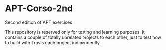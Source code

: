 # APT-Corso-2nd
Second edition of APT exercises

This repository is reserved only for testing and learning purposes.
It contains a couple of totally unrelated projects to each other, just to test how to build with Travis each project indipendently.
